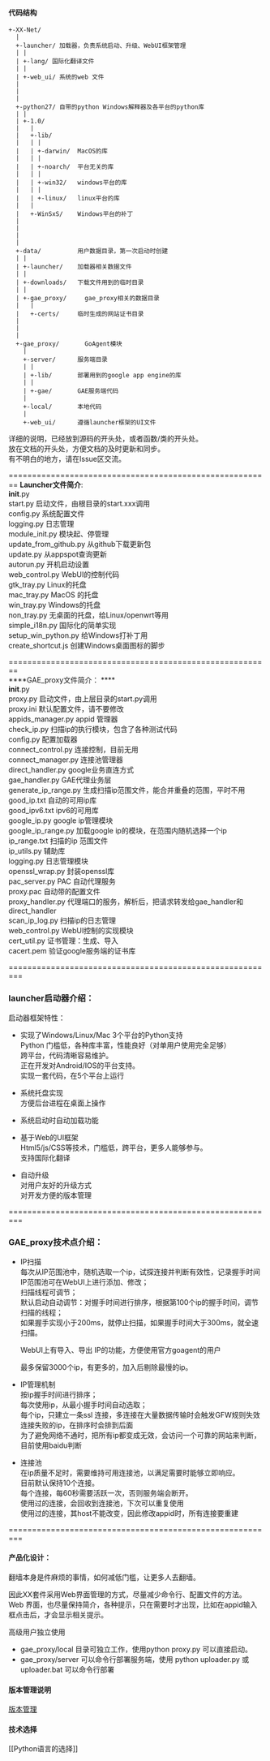 


#### 代码结构  
```
+-XX-Net/  
  |  
  +-launcher/ 加载器，负责系统启动、升级、WebUI框架管理  
  | |  
  | +-lang/ 国际化翻译文件  
  | |  
  | +-web_ui/ 系统的web 文件  
  |  
  |  
  |  
  +-python27/ 自带的python Windows解释器及各平台的python库  
  | |  
  | +-1.0/  
  |   |  
  |   +-lib/  
  |   | |  
  |   | +-darwin/  MacOS的库  
  |   | |  
  |   | +-noarch/  平台无关的库  
  |   | |  
  |   | +-win32/   windows平台的库  
  |   | |  
  |   | +-linux/   linux平台的库  
  |   |  
  |   +-WinSxS/    Windows平台的补丁  
  |   
  |  
  |  
  |  
  +-data/          用户数据目录，第一次启动时创建  
  | |  
  | +-launcher/    加载器相关数据文件  
  | |  
  | +-downloads/   下载文件用到的临时目录  
  | |  
  | +-gae_proxy/     gae_proxy相关的数据目录  
  |   |  
  |   +-certs/     临时生成的网站证书目录  
  |  
  |  
  |  
  +-gae_proxy/       GoAgent模块  
    |  
    +-server/      服务端目录  
    | |  
    | +-lib/       部署用到的google app engine的库  
    | |  
    | +-gae/       GAE服务端代码  
    |  
    +-local/       本地代码  
    |  
    +-web_ui/      遵循launcher框架的UI文件    
```
  详细的说明，已经放到源码的开头处，或者函数/类的开头处。  
放在文档的开头处，方便文档的及时更新和同步。  
有不明白的地方，请在Issue区交流。  
 
======================================================== 
****Launcher文件简介****:  
__init__.py  
start.py                   启动文件，由根目录的start.xxx调用  
config.py                  系统配置文件  
logging.py                 日志管理  
module_init.py             模块起、停管理  
update_from_github.py      从github下载更新包  
update.py                  从appspot查询更新  
autorun.py                 开机启动设置  
web_control.py             WebUI的控制代码  
gtk_tray.py                Linux的托盘  
mac_tray.py                MacOS 的托盘  
win_tray.py                Windows的托盘  
non_tray.py                无桌面的托盘，给Linux/openwrt等用  
simple_i18n.py             国际化的简单实现  
setup_win_python.py        给Windows打补丁用  
create_shortcut.js         创建Windows桌面图标的脚步  
  
========================================================  
****GAE_proxy文件简介： ****  
__init__.py  
proxy.py                   启动文件，由上层目录的start.py调用  
proxy.ini                  默认配置文件，请不要修改  
appids_manager.py          appid 管理器  
check_ip.py                扫描ip的执行模块，包含了各种测试代码  
config.py                  配置加载器  
connect_control.py         连接控制，目前无用  
connect_manager.py         连接池管理器  
direct_handler.py          google业务直连方式  
gae_handler.py             GAE代理业务层  
generate_ip_range.py       生成扫描ip范围文件，能合并重叠的范围，平时不用  
good_ip.txt                自动的可用ip库  
good_ipv6.txt              ipv6的可用库  
google_ip.py               google ip管理模块  
google_ip_range.py         加载google ip的模块，在范围内随机选择一个ip  
ip_range.txt               扫描的ip 范围文件  
ip_utils.py                辅助库  
logging.py                 日志管理模块  
openssl_wrap.py            封装openssl库  
pac_server.py              PAC 自动代理服务  
proxy.pac                  自动带的配置文件  
proxy_handler.py           代理端口的服务，解析后，把请求转发给gae_handler和direct_handler  
scan_ip_log.py             扫描ip的日志管理  
web_control.py             WebUI控制的实现模块  
cert_util.py               证书管理：生成、导入  
cacert.pem                 验证google服务端的证书库  
  
=========================================================  
### launcher启动器介绍：  
  启动器框架特性：  
+ 实现了Windows/Linux/Mac 3个平台的Python支持  
  Python 门槛低，各种库丰富，性能良好（对单用户使用完全足够）  
  跨平台，代码清晰容易维护。  
  正在开发对Android/IOS的平台支持。  
  实现一套代码，在5个平台上运行  
  
+ 系统托盘实现  
  方便后台进程在桌面上操作  
  
+ 系统启动时自动加载功能  
  
+ 基于Web的UI框架  
  Html5/js/CSS等技术，门槛低，跨平台，更多人能够参与。  
  支持国际化翻译    
  
+ 自动升级  
  对用户友好的升级方式  
  对开发方便的版本管理  
  
  
=========================================================  
### GAE_proxy技术点介绍：  
+ IP扫描  
  每次从IP范围池中，随机选取一个ip，试探连接并判断有效性，记录握手时间  
  IP范围池可在WebUI上进行添加、修改；  
  扫描线程可调节；  
  默认启动自动调节：对握手时间进行排序，根据第100个ip的握手时间，调节扫描的线程；  
    如果握手实现小于200ms，就停止扫描，如果握手时间大于300ms，就全速扫描。  
  
  WebUI上有导入、导出 IP的功能，方便使用官方goagent的用户  
  
  最多保留3000个ip，有更多的，加入后剔除最慢的ip。  
   
+ IP管理机制  
  按ip握手时间进行排序；  
  每次使用ip，从最小握手时间自动选取；  
  每个ip，只建立一条ssl 连接，多连接在大量数据传输时会触发GFW规则失效    
  连接失败的ip，在排序时会排到后面  
  为了避免网络不通时，把所有ip都变成无效，会访问一个可靠的网站来判断，目前使用baidu判断  
    
+ 连接池  
  在ip质量不足时，需要维持可用连接池，以满足需要时能够立即响应。  
  目前默认保持10个连接。  
  每个连接，每60秒需要活跃一次，否则服务端会断开。  
  使用过的连接，会回收到连接池，下次可以重复使用  
  使用过的连接，其host不能改变，因此修改appid时，所有连接要重建  
   
  
=========================================================  
#### 产品化设计：  
翻墙本身是件麻烦的事情，如何减低门槛，让更多人去翻墙。  
  
因此XX套件采用Web界面管理的方式，尽量减少命令行、配置文件的方法。  
Web 界面，也尽量保持简介，各种提示，只在需要时才出现，比如在appid输入框点击后，才会显示相关提示。  
  
高级用户独立使用
+ gae_proxy/local 目录可独立工作，使用python proxy.py 可以直接启动。  
+ gae_proxy/server 可以命令行部署服务端，使用 python uploader.py 或 uploader.bat 可以命令行部署

#### 版本管理说明
[版本管理](https://github.com/XX-net/XX-Net/wiki/%E7%89%88%E6%9C%AC%E7%AE%A1%E7%90%86)

#### 技术选择  
  [[Python语言的选择]]